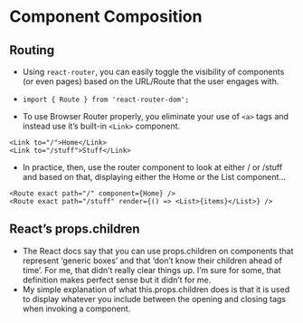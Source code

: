 # Component Composition

## Routing
 - Using `react-router`, you can easily toggle the visibility of components (or even pages) based on the URL/Route that the user engages with.

 - `import { Route } from 'react-router-dom';`

 - To use Browser Router properly, you eliminate your use of `<a>` tags and instead use it’s built-in `<Link>` component.   

```
<Link to="/">Home</Link>
<Link to="/stuff">Stuff</Link>
``` 

 - In practice, then, use the router component to look at either / or /stuff and based on that, displaying either the Home or the List component…   
 

```
<Route exact path="/" component={Home} />
<Route exact path="/stuff" render={() => <List>{items}</List>} />
```

## React’s props.children

 - The React docs say that you can use props.children on components that represent ‘generic boxes’ and that ‘don’t know their children ahead of time’. For me, that didn’t really clear things up. I’m sure for some, that definition makes perfect sense but it didn’t for me.
 - My simple explanation of what this.props.children does is that it is used to display whatever you include between the opening and closing tags when invoking a component.

